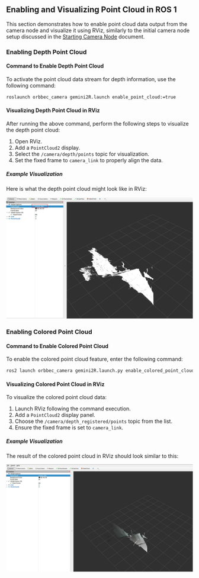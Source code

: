 ## Enabling and Visualizing Point Cloud in ROS 1

This section demonstrates how to enable point cloud data output from the camera node and visualize it using RViz, similarly to the initial camera node setup discussed in the [Starting Camera Node](./start_camera_node.MD) document.

### Enabling Depth Point Cloud

#### Command to Enable Depth Point Cloud

To activate the point cloud data stream for depth information, use the following command:

```bash
roslaunch orbbec_camera gemini2R.launch enable_point_cloud:=true
```

#### Visualizing Depth Point Cloud in RViz

After running the above command, perform the following steps to visualize the depth point cloud:

1. Open RViz.
2. Add a `PointCloud2` display.
3. Select the `/camera/depth/points` topic for visualization.
4. Set the fixed frame to `camera_link` to properly align the data.

##### Example Visualization

Here is what the depth point cloud might look like in RViz:

![Depth Point Cloud Visualization](./images/image5.jpg)

### Enabling Colored Point Cloud

#### Command to Enable Colored Point Cloud

To enable the colored point cloud feature, enter the following command:

```bash
ros2 launch orbbec_camera gemini2R.launch.py enable_colored_point_cloud:=true
```

#### Visualizing Colored Point Cloud in RViz

To visualize the colored point cloud data:

1. Launch RViz following the command execution.
2. Add a `PointCloud2` display panel.
3. Choose the `/camera/depth_registered/points` topic from the list.
4. Ensure the fixed frame is set to `camera_link`.

##### Example Visualization

The result of the colored point cloud in RViz should look similar to this:

![Colored Point Cloud Visualization](./images/image6.jpg)
